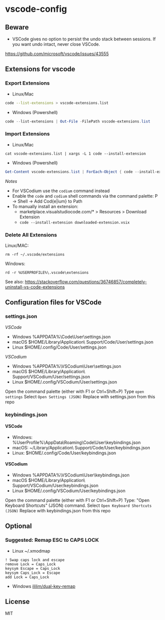 # vscode-config

## Beware

- VSCode gives no option to persist the undo stack between sessions. If you want undo intact, never close VSCode.

https://github.com/microsoft/vscode/issues/43555

## Extensions for vscode

### Export Extensions

- Linux/Mac

```sh
code --list-extensions > vscode-extensions.list
```

- Windows (Powershell)

```powershell
code --list-extensions | Out-File -FilePath vscode-extensions.list
```

### Import Extensions

- Linux/Mac

```
cat vscode-extensions.list | xargs -L 1 code --install-extension
```

- Windows (Powershell)

```powershell
Get-Content vscode-extensions.list | ForEach-Object { code --install-extension $_ }
```

_Notes_

- For VSCodium use the `codium` command instead
- Enable the `code` and `codium` shell commands via the command palette:
  <S-C>P -> Shell -> Add Cod{e|ium} to Path
- To manually install an extension:
  - marketplace.visualstudiocode.com/\* > Resources > Download Extension
  - `code --install-extension downloaded-extension.vsix`

### Delete All Extensions

Linux/MAC:

```
rm -rf ~/.vscode/extensions
```

Windows:

```
rd -r %USERPROFILE%\.vscode\extensions
```

See also: https://stackoverflow.com/questions/36746857/completely-uninstall-vs-code-extensions

## Configuration files for VSCode

### settings.json

_VSCode_

- Windows
  %APPDATA%\Code\User\settings.json
- macOS
  $HOME/Library/Application\ Support/Code/User/settings.json
- Linux
  $HOME/.config/Code/User/settings.json

_VSCodium_

- Windows
  %APPDATA%\VSCodium\User\settings.json
- macOS
  $HOME/Library/Application\ Support/VSCodium/User/settings.json
- Linux
  $HOME/.config/VSCodium/User/settings.json

Open the command palette (either with F1 or Ctrl+Shift+P)
Type `open settings`
Select `Open Settings (JSON)`
Replace with settings.json from this repo

### keybindings.json

#### VSCode

- Windows:
  %UserProfile%\AppData\Roaming\Code\User\keybindings.json
- macOS:
  ~/Library/Application\ Support/Code/User/keybindings.json
- Linux:
  $HOME/.config/Code/User/keybindings.json

#### VSCodium

- Windows
  %APPDATA%\VSCodium\User\keybindings.json
- macOS
  $HOME/Library/Application\ Support/VSCodium/User/keybindings.json
- Linux
  $HOME/.config/VSCodium/User/keybindings.json

Open the command palette (either with F1 or Ctrl+Shift+P)
Type: "Open Keyboard Shortcuts" (JSON) command.
Select `Open Keyboard Shortcuts (JSON)`
Replace with keybindings.json from this repo

## Optional

### Suggested: Remap ESC to CAPS LOCK

- Linux ~/.xmodmap

```
! Swap caps lock and escape
remove Lock = Caps_Lock
keysym Escape = Caps_Lock
keysym Caps_Lock = Escape
add Lock = Caps_Lock
```

- Windows [ililim/dual-key-remap](https://github.com/ililim/dual-key-remap)

## License

MIT
